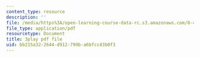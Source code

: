 ```yaml
---
content_type: resource
description: ''
file: /media/https%3A/open-learning-course-data-rc.s3.amazonaws.com/8-421-atomic-and-optical-physics-i-spring-2014/bb215a322644d912799ba6bfcc43b0f3_TcvY8Nt0ZGA.pdf
file_type: application/pdf
resourcetype: Document
title: 3play pdf file
uid: bb215a32-2644-d912-799b-a6bfcc43b0f3
---
```

